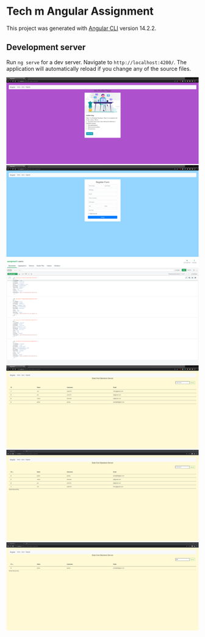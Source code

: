 # Tech m Angular Assignment

This project was generated with [Angular CLI](https://github.com/angular/angular-cli) version 14.2.2.

## Development server

Run `ng serve` for a dev server. Navigate to `http://localhost:4200/`. The application will automatically reload if you change any of the source files.

![Alt text](./images/about_me.png?raw=true)
![Alt text](./images/register.png?raw=true)
![Alt text](./images/db.png?raw=true)
![Alt text](./images/backend_data.png?raw=true)
![Alt text](./images/sorting.png?raw=true)
![Alt text](./images/search.png?raw=true)

